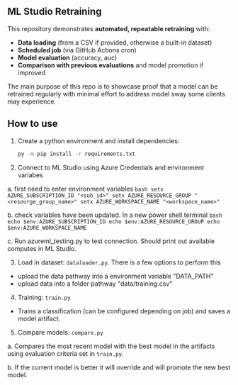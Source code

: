 ## ML Studio Retraining

This repository demonstrates **automated, repeatable retraining** with:
- **Data loading** (from a CSV if provided, otherwise a built-in dataset)
- **Scheduled job** (via GitHub Actions cron)
- **Model evaluation** (accuracy, auc)
- **Comparison with previous evaluations** and model promotion if improved

The main purpose of this repo is to showcase proof that a model can be retrained regularly with minimal effort to address model sway some clients may experience.

## How to use
1. Create a python environment and install dependencies:
    ```bash
    py -m pip install -r requirements.txt
    ```

2. Connect to ML Studio using Azure Credentials and environment variabes

a. first need to enter environment variables
    ```bash
    setx AZURE_SUBSCRIPTION_ID "<sub_id>"
    setx AZURE_RESOURCE_GROUP "<resourge_group_name>"
    setx AZURE_WORKSPACE_NAME "<workspace_name>"
    ```

b. check variables have been updated. In a new power shell terminal 
    ```bash
    echo $env:AZURE_SUBSCRIPTION_ID
    echo $env:AZURE_RESOURCE_GROUP
    echo $env:AZURE_WORKSPACE_NAME
    ```

c. Run azureml_testing.py to test connection. Should print out available computes in ML Studio.

3. Load in dataset: `dataloader.py`. There is a few options to perform this

- upload the data pathway into a environment variable "DATA_PATH"
- upload data into a folder pathway "data/training.csv"

4. Training: `train.py` 
- Trains a classification (can be configured depending on job) and saves a model artifact.

5. Compare models: `compare.py`

a. Compares the most recent model with the best model in the artifacts using evaluation criteria set in `train.py`.

b. If the current model is better it will override and will promote the new best model.



